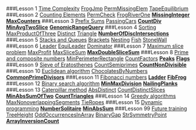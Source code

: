 ###Lesson 1 [Time Complexity](https://codility.com/programmers/lessons/1)
[FrogJmp]()
[PermMissingElem]()
[TapeEquilibrium]()
###Lesson 2 [Counting Elements](https://codility.com/programmers/lessons/2)
[PermCheck]()
[FrogRiverOne]()
**[MissingInteger]()**
**[MaxCounters]()**
###Lesson 3 [Prefix Sums](https://codility.com/programmers/lessons/3)
[PassingCars]()
**[CountDiv]()**
**[MinAvgTwoSlice]()**
**[GenomicRangeQuery]()**
###Lesson 4 [Sorting](https://codility.com/programmers/lessons/4)
[MaxProductOfThree]()
[Distinct]()
[Triangle]()
**[NumberOfDiscIntersections]()**
###Lesson 5 [Stacks and Queues](https://codility.com/programmers/lessons/5)
[Brackets](https://codility.com/demo/results/demoYWS4Q9-G2C/)
[Nesting](https://codility.com/demo/results/demoTNZYH3-Y3R/)
[Fish](https://codility.com/demo/results/demoKDA72Q-QM2/)
[StoneWall](https://codility.com/demo/results/demoZQJHS9-4ZP/)
###Lesson 6 [Leader](https://codility.com/programmers/lessons/6)
[EquiLeader](https://codility.com/demo/results/demoAH28K7-5YN/)
[Dominator](https://codility.com/demo/results/demoJCUA4U-WUZ/)
###Lesson 7 [Maximum slice problem](https://codility.com/programmers/lessons/7)
[MaxProfit](https://codility.com/demo/results/demoBQVV8H-AYB/)
[MaxSliceSum](https://codility.com/demo/results/demoM64HWG-ZMW/)
**[MaxDoubleSliceSum]()**
###Lesson 8 [Prime and composite numbers](https://codility.com/programmers/lessons/8)
[MinPerimeterRectangle](https://codility.com/demo/results/demoBVU4GF-JY9/)
[CountFactors](https://codility.com/demo/results/demoPEH85K-UW4/)
**[Peaks](https://github.com/opmiss/Codility/blob/master/src/com/codility/lessons/numbers/Peaks.java)**
**[Flags](https://github.com/opmiss/Codility/blob/master/src/com/codility/lessons/numbers/Flags.java)**
###Lesson 9 [Sieve of Eratosthenes](https://codility.com/programmers/lessons/9)
[CountSemiprimes](https://codility.com/demo/results/demoQKEPMB-VTQ/)
**[CountNonDivisible](https://github.com/opmiss/Codility/blob/master/src/com/codility/lessons/numbers/CountNonDivisors.java)**
###Lesson 10 [Euclidean algorithm](https://codility.com/programmers/lessons/10)
[ChocolatesByNumbers](https://codility.com/demo/results/demoGX4AYM-2S3/)
**[CommonPrimeDivisors](https://github.com/opmiss/Codility/blob/master/src/com/codility/lessons/numbers/CommonPrimeDivisors.java)**
###Lesson 11 [Fibonacci numbers](https://codility.com/programmers/lessons/11)
**[Ladder](https://github.com/opmiss/Codility/blob/master/src/com/codility/lessons/numbers/Ladder.java)**
**[FibFrog](https://github.com/opmiss/Codility/blob/master/src/com/codility/lessons/dp/FibFrog.java)**
###Lesson 12 [Binary search algorithm](https://codility.com/programmers/lessons/12)
**[MinMaxDivision](https://github.com/opmiss/Codility/blob/master/src/com/codility/lessons/search/MinMaxDivision.java)**
**[NailingPlanks](https://github.com/opmiss/Codility/blob/master/src/com/codility/lessons/search/NailingPlanks.java)**
###Lesson 13 [Caterpillar method](https://codility.com/programmers/lessons/13)
[AbsDistinct](https://codility.com/demo/results/demo4MCBX9-3M4/)
[CountDistinctSlices](https://codility.com/demo/results/demoDZ3AWD-K2H/)
**[MinAbsSumOfTwo](https://github.com/opmiss/Codility/blob/master/src/com/codility/lessons/search/MinSumTwo.java)** 
**[CountTriangles](https://github.com/opmiss/Codility/blob/master/src/com/codility/lessons/search/CountTriangles.java)**
###Lesson 14 [Greedy algorithms](https://codility.com/programmers/lessons/15)
[MaxNonoverlappingSegments](https://codility.com/demo/results/demoZ2A9JW-PXH/)
[TieRopes](https://codility.com/demo/results/demo2W2XC5-G5T/)
###Lesson 15 [Dynamic programming](https://codility.com/programmers/lessons/16)
**[NumberSolitaire](https://github.com/opmiss/Codility/blob/master/src/com/codility/lessons/dp/NumberSolitaire.java)**
**[MinAbsSum](https://github.com/opmiss/Codility/blob/master/src/com/codility/lessons/dp/MinAbsSum.java)**
###Lesson 99 [Future training](https://codility.com/programmers/lessons/14)
[TreeHeight](https://codility.com/demo/results/demoJ4MRSY-TSZ/)
[OddOccurrencesInArray](https://codility.com/demo/results/demoQXN73Z-SDJ/)
[BinaryGap](https://codility.com/demo/results/demoPMAYZS-4J2/)
[StrSymmetryPoint](https://codility.com/demo/results/demoXCM9AN-DAX/)
**[ArrayInversionCount](https://github.com/opmiss/Codility/blob/master/src/com/codility/lessons/search/CountInversions.java)**
